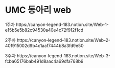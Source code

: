 <h1> UMC 동아리 web </h1>
<p> 1주차 https://canyon-legend-183.notion.site/Web-1-e15b5e5b82c94530a40e4c72f912f1cd </p>
<p> 2주차 https://canyon-legend-183.notion.site/Web-2-40f915002d9b4c1aaf7444b8a3fd9e50 </p>
<p> 3주차 https://canyon-legend-183.notion.site/Web-3-fcba65176bab491d8aac4a69dfa768b9 </p>

